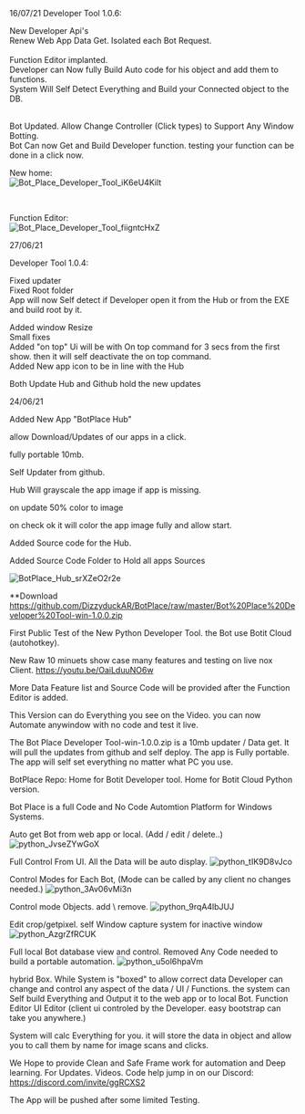 16/07/21
Developer Tool 1.0.6:<br>

New Developer Api's<br>
Renew Web App Data Get. Isolated each Bot Request.<br>
<br>
Function Editor implanted.<br>
Developer can Now fully Build Auto code for his object and add them to functions.<br>
System Will Self Detect Everything and Build your Connected object to the DB.<br>

<br>
Bot Updated. Allow Change Controller (Click types) to Support Any Window Botting.<br>
Bot Can now Get and Build Developer function. testing your function can be done in a click now.

New home:<br>
![Bot_Place_Developer_Tool_iK6eU4Kilt](https://user-images.githubusercontent.com/52171360/125932391-0dfe8c0d-4fd1-49ab-93b7-85e13b3d4c09.png)

<br>

Function Editor:<br>
![Bot_Place_Developer_Tool_fiigntcHxZ](https://user-images.githubusercontent.com/52171360/125932396-2568a1de-fb2c-4694-814b-56f2dfa18b3c.png)


27/06/21

Developer Tool 1.0.4:

Fixed updater <br>
Fixed Root folder <br>
App will now Self detect if Developer open it from the Hub or from the EXE and build root by it. <br>

Added window Resize <br>
Small fixes<br>
Added "on top" Ui will be with On top command for 3 secs from the first show. then it will self deactivate the on top command.<br>
Added New app icon to be in line with the Hub<br>


Both Update Hub and Github hold the new updates


24/06/21<br>

Added New App "BotPlace Hub"

allow Download/Updates of our apps in a click.

fully portable 10mb.

Self Updater from github.

Hub Will grayscale the app image if app is missing.

on update 50% color to image

on check ok it will color the app image fully and allow start.



Added Source code for the Hub.

Added Source Code Folder to Hold all apps Sources

![BotPlace_Hub_srXZeO2r2e](https://user-images.githubusercontent.com/52171360/123235235-8663d200-d490-11eb-8581-3b34a7aa58df.png)


**Download
https://github.com/DizzyduckAR/BotPlace/raw/master/Bot%20Place%20Developer%20Tool-win-1.0.0.zip


First Public Test of the New Python Developer Tool.
the Bot use Botit Cloud (autohotkey).

New Raw 10 minuets show case many features and testing on live nox Client.
https://youtu.be/OaiLduuNO6w

More Data Feature list and Source Code will be provided after the Function Editor is added.

This Version can do Everything you see on the Video. you can now Automate anywindow with no code and test it live.


The Bot Place Developer Tool-win-1.0.0.zip is a 10mb updater / Data get.
It will pull the updates from github and self deploy.
The app is Fully portable.
The app will self set everything no matter what PC you use.


BotPlace Repo:
Home for Botit Developer tool.
Home for Botit Cloud Python version.

Bot Place is a full Code and No Code Automtion Platform for Windows Systems.

Auto get Bot from web app or local. (Add / edit / delete..)
![python_JvseZYwGoX](https://user-images.githubusercontent.com/52171360/119627821-35bb7380-be15-11eb-87b1-1b3d967dec38.png)

Full Control From UI. All the Data will be auto display.
![python_tIK9D8vJco](https://user-images.githubusercontent.com/52171360/119627832-381dcd80-be15-11eb-9978-aff779db5c39.png)

Control Modes for Each Bot, (Mode can be called by any client no changes needed.)
![python_3Av06vMi3n](https://user-images.githubusercontent.com/52171360/119627844-39e79100-be15-11eb-8f77-c1bc4e6d11cd.png)

Control mode Objects. add \ remove.
![python_9rqA4lbJUJ](https://user-images.githubusercontent.com/52171360/119627854-3bb15480-be15-11eb-9c6b-93bef11167e1.png)

Edit crop/getpixel. self Window capture system for inactive window
![python_AzgrZfRCUK](https://user-images.githubusercontent.com/52171360/119627857-3d7b1800-be15-11eb-8f73-ca3c11685b1b.png)

Full local Bot database view and control. Removed Any Code needed to build a portable automation.
![python_u5ol6hpaVm](https://user-images.githubusercontent.com/52171360/119627865-3f44db80-be15-11eb-8d56-e03916da055e.png)

hybrid Box. While System is "boxed" to allow correct data Developer can change and control any aspect of the data / UI / Functions.
the system can Self build Everything and Output it to the web app or to local Bot.
Function Editor
UI Editor (client ui controled by the Developer. easy bootstrap can take you anywhere.)


System will calc Everything for you. it will store the data in object and allow you to call them by name for image scans and clicks.

We Hope to provide Clean and Safe Frame work for automation and Deep learning.
For Updates. Videos. Code help jump in on our Discord:
https://discord.com/invite/ggRCXS2

The App will be pushed after some limited Testing.
